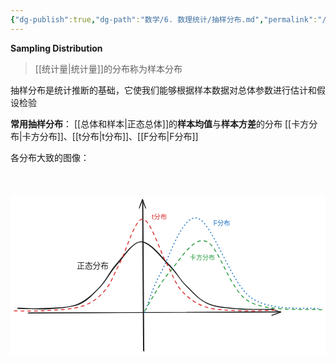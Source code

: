 ```yaml
---
{"dg-publish":true,"dg-path":"数学/6. 数理统计/抽样分布.md","permalink":"/数学/6. 数理统计/抽样分布/","dgPassFrontmatter":true,"noteIcon":"","created":"2024-05-21T15:20:28.246+08:00","updated":"2025-04-14T11:44:39.801+08:00"}
---
```


**Sampling Distribution**
> [[统计量\|统计量]]的分布称为样本分布

抽样分布是统计推断的基础，它使我们能够根据样本数据对总体参数进行估计和假设检验

**常用抽样分布**：
[[总体和样本\|正态总体]]的**样本均值**与**样本方差**的分布
[[卡方分布\|卡方分布]]、[[t分布\|t分布]]、[[F分布\|F分布]]

各分布大致的图像：
<svg xmlns="http://www.w3.org/2000/svg" version="1.1" viewBox="0 0 842.8594364591028 425.82456468692857" width="600" height="425.82456468692857">  <!-- svg-source:excalidraw -->    <defs>    <style class="style-fonts">      @font-face {        font-family: "Virgil";        src: url("https://excalidraw.com/Virgil.woff2");      }      @font-face {        font-family: "Cascadia";        src: url("https://excalidraw.com/Cascadia.woff2");      }      @font-face {        font-family: "Assistant";        src: url("https://excalidraw.com/Assistant-Regular.woff2");      }    </style>      </defs>  <rect x="0" y="0" width="842.8594364591028" height="425.82456468692857" fill="#ffffff"/><g stroke-linecap="round"><g transform="translate(356.8731290762052 416.14561372450424) rotate(0 -0.9508040075971849 -202.2414883700286)"><path d="M0.18 -0.32 C-0.23 -67.66, -2.12 -336.73, -2.46 -404.18 M-1.18 -1.54 C-1.8 -69.25, -3.47 -339.07, -3.7 -406.15" stroke="#1e1e1e" stroke-width="2" fill="none"/></g><g transform="translate(356.8731290762052 416.14561372450424) rotate(0 -0.9508040075971849 -202.2414883700286)"><path d="M4.97 -382.7 C1.86 -390.63, 0.3 -396.62, -3.7 -406.15 M4.97 -382.7 C1.84 -389.5, -0.23 -395.28, -3.7 -406.15" stroke="#1e1e1e" stroke-width="2" fill="none"/></g><g transform="translate(356.8731290762052 416.14561372450424) rotate(0 -0.9508040075971849 -202.2414883700286)"><path d="M-12.13 -382.61 C-10.12 -390.6, -6.56 -396.61, -3.7 -406.15 M-12.13 -382.61 C-10.89 -389.28, -8.59 -395.08, -3.7 -406.15" stroke="#1e1e1e" stroke-width="2" fill="none"/></g></g><mask/><g stroke-linecap="round"><g transform="translate(47.48261805727617 313.8096022628212) rotate(0 337.96304556039684 -1.424513596754764)"><path d="M-0.56 0.3 C112.08 -0.21, 563.21 -2.67, 675.99 -3.38 M1.35 -0.59 C113.82 -0.91, 562.72 -1.68, 675.07 -2.13" stroke="#1e1e1e" stroke-width="2" fill="none"/></g><g transform="translate(47.48261805727617 313.8096022628212) rotate(0 337.96304556039684 -1.424513596754764)"><path d="M651.6 6.49 C659.52 3.99, 665.52 1.49, 675.07 -2.13 M651.6 6.49 C655.79 4.36, 661.57 2.68, 675.07 -2.13" stroke="#1e1e1e" stroke-width="2" fill="none"/></g><g transform="translate(47.48261805727617 313.8096022628212) rotate(0 337.96304556039684 -1.424513596754764)"><path d="M651.56 -10.61 C659.45 -7.72, 665.46 -4.83, 675.07 -2.13 M651.56 -10.61 C655.61 -9.21, 661.4 -7.36, 675.07 -2.13" stroke="#1e1e1e" stroke-width="2" fill="none"/></g></g><mask/><g stroke-linecap="round"><g transform="translate(19.720987032680966 301.29259824931665) rotate(0 342.59254006778485 -87.69059125114899)"><path d="M0.19 -1.12 C13.17 -0.71, 51.04 3.18, 77.76 1.53 C104.48 -0.11, 136.73 -0.99, 160.53 -10.97 C184.33 -20.95, 203.22 -40.31, 220.54 -58.34 C237.85 -76.36, 246.15 -99.2, 264.44 -119.12 C282.72 -139.03, 306.82 -178.64, 330.26 -177.84 C353.69 -177.04, 385.29 -133.62, 405.04 -114.34 C424.79 -95.06, 431.43 -79.24, 448.74 -62.18 C466.04 -45.11, 485.02 -22.62, 508.87 -11.95 C532.71 -1.27, 562.58 -0.53, 591.79 1.88 C620.99 4.3, 668.65 2.2, 684.1 2.55 M-1.17 0.91 C12.21 1.08, 52.79 1.79, 80.12 -0.07 C107.46 -1.93, 139.49 -0.65, 162.86 -10.24 C186.23 -19.83, 203.12 -39.56, 220.33 -57.61 C237.53 -75.67, 247.62 -98.42, 266.1 -118.56 C284.58 -138.7, 307.98 -178.93, 331.2 -178.46 C354.42 -177.98, 386.01 -134.99, 405.44 -115.72 C424.86 -96.45, 430.74 -79.96, 447.76 -62.85 C464.78 -45.73, 483.5 -23.71, 507.56 -13.03 C531.62 -2.34, 562.75 -1.42, 592.13 1.28 C621.52 3.97, 668.14 2.71, 683.86 3.15" stroke="#1e1e1e" stroke-width="2" fill="none"/></g></g><mask/><g stroke-linecap="round"><g transform="translate(10.973566833138506 308.7081352656592) rotate(0 349.02816630738425 -123.4376687172608)"><path d="M-0.97 -0.64 C12.89 -0.72, 52.12 0.86, 82.44 -1.22 C112.76 -3.3, 154.43 -4.17, 180.94 -13.13 C207.46 -22.09, 224.7 -35.61, 241.52 -54.96 C258.34 -74.32, 265.01 -97.4, 281.85 -129.26 C298.69 -161.12, 321.7 -246.58, 342.56 -246.12 C363.42 -245.66, 389.58 -158.48, 406.99 -126.51 C424.39 -94.54, 429.9 -73.46, 446.97 -54.33 C464.04 -35.19, 484.12 -20.58, 509.41 -11.68 C534.7 -2.79, 567.42 -2.48, 598.74 -0.96 C630.05 0.55, 680.69 -2.23, 697.28 -2.61" stroke="#e03131" stroke-width="2.5" fill="none" stroke-dasharray="8 10"/></g></g><mask/><g transform="translate(378.3895329602385 46.95704564227668) rotate(0 20.269934805433365 10.233601383441965)"><text x="0" y="16.37410982224976" font-family="Helvetica, Segoe UI Emoji" font-size="17.797567623377304px" fill="#e03131" text-anchor="start" style="white-space: pre;" direction="ltr" dominant-baseline="alphabetic">t分布</text></g><g transform="translate(177.62845329074844 174.64205256158) rotate(0 42.50838959470357 12.221162008477279)"><text x="0" y="19.554274334555775" font-family="Helvetica, Segoe UI Emoji" font-size="21.254194797351786px" fill="#1e1e1e" text-anchor="start" style="white-space: pre;" direction="ltr" dominant-baseline="alphabetic">正态分布</text></g><g stroke-linecap="round"><g transform="translate(358.3701120298926 311.0959671188314) rotate(0 231.86843891784426 -125.7272369789568)"><path d="M0.85 1.19 C8.1 -16.08, 19.94 -61.89, 43.4 -103.95 C66.86 -146.01, 101.59 -261.89, 141.61 -251.17 C181.63 -240.46, 229.7 -80.01, 283.54 -39.65 C337.38 0.7, 434.55 -13.75, 464.64 -9.02" stroke="#1971c2" stroke-width="2.5" fill="none" stroke-dasharray="1.5 8"/></g></g><mask/><g stroke-linecap="round"><g transform="translate(359.7660129987629 308.46654640518267) rotate(0 237.14177900921072 -93.10004364067407)"><path d="M-0.2 -0.67 C10.68 -17.59, 37.26 -71.54, 64.53 -102.52 C91.8 -133.49, 128.04 -199.22, 163.44 -186.53 C198.83 -173.84, 225.3 -56.93, 276.91 -26.37 C328.52 4.18, 440.19 -7.14, 473.09 -3.22" stroke="#2f9e44" stroke-width="2.5" fill="none" stroke-dasharray="8 10"/></g></g><mask/><g transform="translate(479.74599959224713 155.15552781679577) rotate(0 33.74648961434315 9.702115764123675)"><text x="0" y="15.523714778160485" font-family="Helvetica, Segoe UI Emoji" font-size="16.873244807171574px" fill="#2f9e44" text-anchor="start" style="white-space: pre;" direction="ltr" dominant-baseline="alphabetic">卡方分布</text></g><g transform="translate(543.2611663010796 63.4402635007263) rotate(0 22.347681010353483 9.843511934839057)"><text x="0" y="15.749953454164222" font-family="Helvetica, Segoe UI Emoji" font-size="17.119151191024482px" fill="#1971c2" text-anchor="start" style="white-space: pre;" direction="ltr" dominant-baseline="alphabetic">F分布</text></g></svg>








